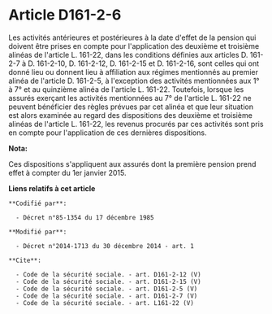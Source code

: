 # Article D161-2-6

Les activités antérieures et postérieures à la date d'effet de la pension qui doivent être prises en compte pour
l'application des deuxième et troisième alinéas de l'article L. 161-22, dans les conditions définies aux articles D. 161-2-7
à D. 161-2-10, D. 161-2-12, D. 161-2-15 et D. 161-2-16, sont celles qui ont donné lieu ou donnent lieu à affiliation aux
régimes mentionnés au premier alinéa de l'article D. 161-2-5, à l'exception des activités mentionnées aux 1° à 7° et au
quinzième alinéa de l'article L. 161-22. Toutefois, lorsque les assurés exerçant les activités mentionnées au 7° de l'article
L. 161-22 ne peuvent bénéficier des règles prévues par cet alinéa et que leur situation est alors examinée au regard des
dispositions des deuxième et troisième alinéas de l'article L. 161-22, les revenus procurés par ces activités sont pris en
compte pour l'application de ces dernières dispositions.

**Nota:**

Ces dispositions s'appliquent aux assurés dont la première pension prend effet à compter du 1er janvier 2015.

**Liens relatifs à cet article**

	**Codifié par**:

	  - Décret n°85-1354 du 17 décembre 1985

	**Modifié par**:

	  - Décret n°2014-1713 du 30 décembre 2014 - art. 1

	**Cite**:

	  - Code de la sécurité sociale. - art. D161-2-12 (V)
	  - Code de la sécurité sociale. - art. D161-2-15 (V)
	  - Code de la sécurité sociale. - art. D161-2-5 (V)
	  - Code de la sécurité sociale. - art. D161-2-7 (V)
	  - Code de la sécurité sociale. - art. L161-22 (V)
